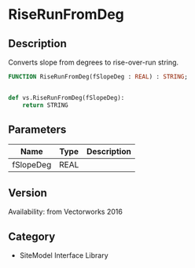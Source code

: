 # RiseRunFromDeg

## Description
Converts slope from degrees to rise-over-run string.

```pascal
FUNCTION RiseRunFromDeg(fSlopeDeg : REAL) : STRING;
```

```python

def vs.RiseRunFromDeg(fSlopeDeg):
    return STRING
```

## Parameters
|Name|Type|Description|
|---|---|---|
|fSlopeDeg|REAL||

## Version
Availability: from Vectorworks 2016
## Category
* SiteModel Interface Library

